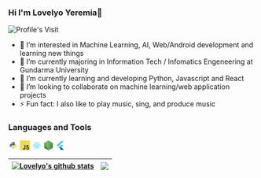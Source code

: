 ### Hi I'm Lovelyo Yeremia👋

![Profile's Visit](https://profile-counter.glitch.me/lovelyoyrmia/count.svg)

- 👀 I’m interested in Machine Learning, AI, Web/Android development and learning new things
- 🔭 I’m currently majoring in Information Tech / Infomatics Engeneering at Gundarma University
- 🌱 I’m currently learning and developing Python, Javascript and React
- 👯 I’m looking to collaborate on machine learning/web application projects
- ⚡ Fun fact: I also like to play music, sing, and produce music

### Languages and Tools

<code><img height="20" src="https://raw.githubusercontent.com/github/explore/80688e429a7d4ef2fca1e82350fe8e3517d3494d/topics/python/python.png"></code>
<code><img height="20" src="https://raw.githubusercontent.com/github/explore/80688e429a7d4ef2fca1e82350fe8e3517d3494d/topics/javascript/javascript.png"></code>
<code><img height="20" src="https://raw.githubusercontent.com/github/explore/80688e429a7d4ef2fca1e82350fe8e3517d3494d/topics/react/react.png"></code>
<code><img height="20" src="https://raw.githubusercontent.com/github/explore/5c058a388828bb5fde0bcafd4bc867b5bb3f26f3/topics/nodejs/nodejs.png"></code>
<code><img height="20" src="https://raw.githubusercontent.com/github/explore/80688e429a7d4ef2fca1e82350fe8e3517d3494d/topics/flutter/flutter.png"></code>

| <a href="https://github.com/lovelyoyrmia/github-readme-stats"><img align="center" src="https://github-readme-stats.vercel.app/api?username=lovelyoyrmia&show_icons=true&include_all_commits=true&theme=buefy&hide_border=true" alt="Lovelyo's github stats" /></a> | <a href="https://github.com/lovelyoyrmia/github-readme-stats"><img align="center" src="https://github-readme-stats.vercel.app/api/top-langs/?username=lovelyoyrmia&layout=compact&theme=buefy&hide_border=true" /></a> |
| ------------- | ------------- |

    
